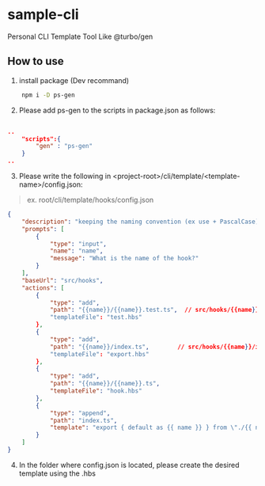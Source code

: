 # sample-cli

Personal CLI Template Tool Like @turbo/gen

## How to use

1. install package (Dev recommand)

```zsh
    npm i -D ps-gen
```

2. Please add ps-gen to the scripts in package.json as follows:

```json

..
    "scripts":{
        "gen" : "ps-gen"
    }
..

```

3. Please write the following in &lt;project-root&gt;/cli/template/&lt;template-name&gt;/config.json:

> ex. root/cli/template/hooks/config.json

```json
{
    "description": "keeping the naming convention (ex use + PascalCase)", 
    "prompts": [
        {
            "type": "input",
            "name": "name",
            "message": "What is the name of the hook?"
        }
    ],
    "baseUrl": "src/hooks",
    "actions": [
        {
            "type": "add",
            "path": "{{name}}/{{name}}.test.ts",  // src/hooks/{{name}}/{{name}}.test.ts 
            "templateFile": "test.hbs"
        },
        {
            "type": "add",
            "path": "{{name}}/index.ts",        // src/hooks/{{name}}/index.ts 
            "templateFile": "export.hbs"
        },
        {
            "type": "add",
            "path": "{{name}}/{{name}}.ts",
            "templateFile": "hook.hbs"
        },
        {
            "type": "append", 
            "path": "index.ts",
            "template": "export { default as {{ name }} } from \"./{{ name }}\""
        }
    ]
}   


```

4. In the folder where config.json is located, please create the desired template using the .hbs
